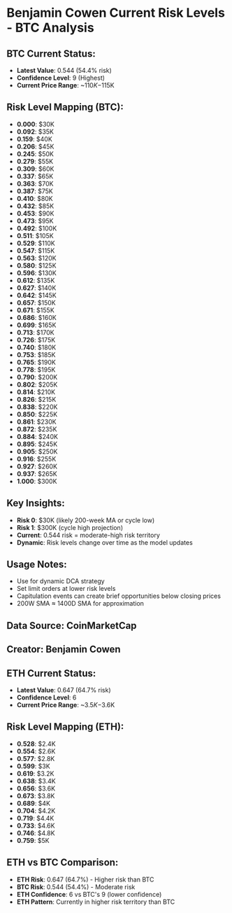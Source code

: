 # Benjamin Cowen Current Risk Levels - BTC Analysis

## BTC Current Status:
- **Latest Value**: 0.544 (54.4% risk)
- **Confidence Level**: 9 (Highest)
- **Current Price Range**: ~$110K-$115K

## Risk Level Mapping (BTC):
- **0.000**: $30K
- **0.092**: $35K  
- **0.159**: $40K
- **0.206**: $45K
- **0.245**: $50K
- **0.279**: $55K
- **0.309**: $60K
- **0.337**: $65K
- **0.363**: $70K
- **0.387**: $75K
- **0.410**: $80K
- **0.432**: $85K
- **0.453**: $90K
- **0.473**: $95K
- **0.492**: $100K
- **0.511**: $105K
- **0.529**: $110K
- **0.547**: $115K
- **0.563**: $120K
- **0.580**: $125K
- **0.596**: $130K
- **0.612**: $135K
- **0.627**: $140K
- **0.642**: $145K
- **0.657**: $150K
- **0.671**: $155K
- **0.686**: $160K
- **0.699**: $165K
- **0.713**: $170K
- **0.726**: $175K
- **0.740**: $180K
- **0.753**: $185K
- **0.765**: $190K
- **0.778**: $195K
- **0.790**: $200K
- **0.802**: $205K
- **0.814**: $210K
- **0.826**: $215K
- **0.838**: $220K
- **0.850**: $225K
- **0.861**: $230K
- **0.872**: $235K
- **0.884**: $240K
- **0.895**: $245K
- **0.905**: $250K
- **0.916**: $255K
- **0.927**: $260K
- **0.937**: $265K
- **1.000**: $300K

## Key Insights:
- **Risk 0**: $30K (likely 200-week MA or cycle low)
- **Risk 1**: $300K (cycle high projection)
- **Current**: 0.544 risk = moderate-high risk territory
- **Dynamic**: Risk levels change over time as the model updates

## Usage Notes:
- Use for dynamic DCA strategy
- Set limit orders at lower risk levels
- Capitulation events can create brief opportunities below closing prices
- 200W SMA ≈ 1400D SMA for approximation

## Data Source: CoinMarketCap
## Creator: Benjamin Cowen


## ETH Current Status:
- **Latest Value**: 0.647 (64.7% risk)
- **Confidence Level**: 6
- **Current Price Range**: ~$3.5K-$3.6K

## Risk Level Mapping (ETH):
- **0.528**: $2.4K
- **0.554**: $2.6K
- **0.577**: $2.8K
- **0.599**: $3K
- **0.619**: $3.2K
- **0.638**: $3.4K
- **0.656**: $3.6K
- **0.673**: $3.8K
- **0.689**: $4K
- **0.704**: $4.2K
- **0.719**: $4.4K
- **0.733**: $4.6K
- **0.746**: $4.8K
- **0.759**: $5K

## ETH vs BTC Comparison:
- **ETH Risk**: 0.647 (64.7%) - Higher risk than BTC
- **BTC Risk**: 0.544 (54.4%) - Moderate risk
- **ETH Confidence**: 6 vs BTC's 9 (lower confidence)
- **ETH Pattern**: Currently in higher risk territory than BTC

